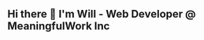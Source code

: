## Hi there 👋 I'm Will - Web Developer @ MeaningfulWork Inc

<!--
**will-frankland/will-frankland** is a ✨ _special_ ✨ repository because its `README.md` (this file) appears on your GitHub profile.

Here are some ideas to get you started:

- 🔭 I’m currently working on a donation platform for nonprofits that is being built with TypeScript, NextJs and Node.js
- 🌱 I’m currently learning on developing a deeper understanding of JavaScript and Node.js
- 📫 How to reach me: will-frankland@hotmail.com
- ⚡ Fun fact: I have two pets, a cat and a dog
-->
